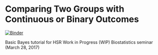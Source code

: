 # Comparing Two Groups with Continuous or Binary Outcomes

[![Binder](http://mybinder.org/badge.svg)](http://mybinder.org:/repo/fonnesbeck/basic_bayes)

Basic Bayes tutorial for HSR Work in Progress (WIP) Biostatistics seminar (March 28, 2017)